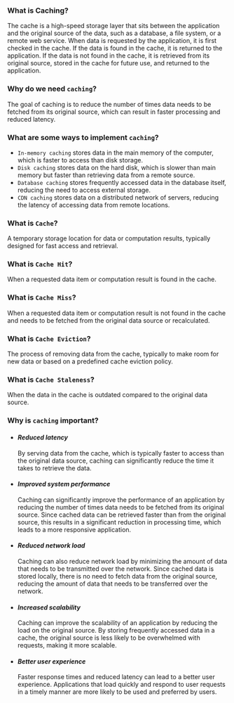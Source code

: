 ### What is Caching?

The cache is a high-speed storage layer that sits between the application and the original source of the data, such as a database, a file system, or a remote web service. When data is requested by the application, it is first checked in the cache. If the data is found in the cache, it is returned to the application. If the data is not found in the cache, it is retrieved from its original source, stored in the cache for future use, and returned to the application.

### Why do we need `caching`?

The goal of caching is to reduce the number of times data needs to be fetched from its original source, which can result in faster processing and reduced latency.

### What are some ways to implement `caching`?

- `In-memory caching` stores data in the main memory of the computer, which is faster to access than disk storage.
- `Disk caching` stores data on the hard disk, which is slower than main memory but faster than retrieving data from a remote source.
- `Database caching` stores frequently accessed data in the database itself, reducing the need to access external storage.
- `CDN caching` stores data on a distributed network of servers, reducing the latency of accessing data from remote locations.

### What is `Cache`?

A temporary storage location for data or computation results, typically designed for fast access and retrieval.

### What is `Cache Hit`?

When a requested data item or computation result is found in the cache.

### What is `Cache Miss`?

When a requested data item or computation result is not found in the cache and needs to be fetched from the original data source or recalculated.

### What is `Cache Eviction`?

The process of removing data from the cache, typically to make room for new data or based on a predefined cache eviction policy.

### What is `Cache Staleness`?

When the data in the cache is outdated compared to the original data source.

### Why is `caching` important?

- #### _Reduced latency_

  By serving data from the cache, which is typically faster to access than the original data source, caching can significantly reduce the time it takes to retrieve the data.

- #### _Improved system performance_

  Caching can significantly improve the performance of an application by reducing the number of times data needs to be fetched from its original source. Since cached data can be retrieved faster than from the original source, this results in a significant reduction in processing time, which leads to a more responsive application.

- #### _Reduced network load_

  Caching can also reduce network load by minimizing the amount of data that needs to be transmitted over the network. Since cached data is stored locally, there is no need to fetch data from the original source, reducing the amount of data that needs to be transferred over the network.

- #### _Increased scalability_

  Caching can improve the scalability of an application by reducing the load on the original source. By storing frequently accessed data in a cache, the original source is less likely to be overwhelmed with requests, making it more scalable.

- #### _Better user experience_
  Faster response times and reduced latency can lead to a better user experience. Applications that load quickly and respond to user requests in a timely manner are more likely to be used and preferred by users.

### 